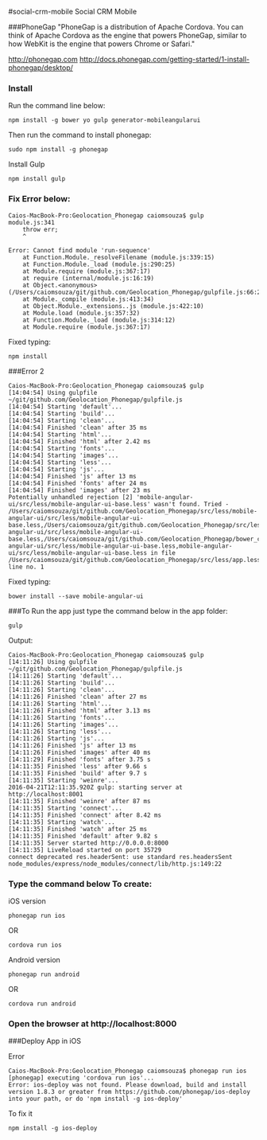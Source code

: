 #social-crm-mobile
Social CRM Mobile

###PhoneGap
"PhoneGap is a distribution of Apache Cordova. You can think of Apache Cordova as the engine that powers PhoneGap, similar to how WebKit is the engine that powers Chrome or Safari."

http://phonegap.com
http://docs.phonegap.com/getting-started/1-install-phonegap/desktop/

### Install
Run the command line below:

```
npm install -g bower yo gulp generator-mobileangularui
```

Then run the command to install phonegap:
```
sudo npm install -g phonegap
```

Install Gulp
```
npm install gulp
```

### Fix Error below:

```
Caios-MacBook-Pro:Geolocation_Phonegap caiomsouza$ gulp
module.js:341
    throw err;
    ^

Error: Cannot find module 'run-sequence'
    at Function.Module._resolveFilename (module.js:339:15)
    at Function.Module._load (module.js:290:25)
    at Module.require (module.js:367:17)
    at require (internal/module.js:16:19)
    at Object.<anonymous> (/Users/caiomsouza/git/github.com/Geolocation_Phonegap/gulpfile.js:66:22)
    at Module._compile (module.js:413:34)
    at Object.Module._extensions..js (module.js:422:10)
    at Module.load (module.js:357:32)
    at Function.Module._load (module.js:314:12)
    at Module.require (module.js:367:17)

```

Fixed typing:

```
npm install
```

###Error 2

```
Caios-MacBook-Pro:Geolocation_Phonegap caiomsouza$ gulp
[14:04:54] Using gulpfile ~/git/github.com/Geolocation_Phonegap/gulpfile.js
[14:04:54] Starting 'default'...
[14:04:54] Starting 'build'...
[14:04:54] Starting 'clean'...
[14:04:54] Finished 'clean' after 35 ms
[14:04:54] Starting 'html'...
[14:04:54] Finished 'html' after 2.42 ms
[14:04:54] Starting 'fonts'...
[14:04:54] Starting 'images'...
[14:04:54] Starting 'less'...
[14:04:54] Starting 'js'...
[14:04:54] Finished 'js' after 13 ms
[14:04:54] Finished 'fonts' after 24 ms
[14:04:54] Finished 'images' after 23 ms
Potentially unhandled rejection [2] 'mobile-angular-ui/src/less/mobile-angular-ui-base.less' wasn't found. Tried - /Users/caiomsouza/git/github.com/Geolocation_Phonegap/src/less/mobile-angular-ui/src/less/mobile-angular-ui-base.less,/Users/caiomsouza/git/github.com/Geolocation_Phonegap/src/less/mobile-angular-ui/src/less/mobile-angular-ui-base.less,/Users/caiomsouza/git/github.com/Geolocation_Phonegap/bower_components/mobile-angular-ui/src/less/mobile-angular-ui-base.less,mobile-angular-ui/src/less/mobile-angular-ui-base.less in file /Users/caiomsouza/git/github.com/Geolocation_Phonegap/src/less/app.less line no. 1

```

Fixed typing:

```
bower install --save mobile-angular-ui
```

###To Run the app just type the command below in the app folder:

```
gulp
```

Output: 
```
Caios-MacBook-Pro:Geolocation_Phonegap caiomsouza$ gulp
[14:11:26] Using gulpfile ~/git/github.com/Geolocation_Phonegap/gulpfile.js
[14:11:26] Starting 'default'...
[14:11:26] Starting 'build'...
[14:11:26] Starting 'clean'...
[14:11:26] Finished 'clean' after 27 ms
[14:11:26] Starting 'html'...
[14:11:26] Finished 'html' after 3.13 ms
[14:11:26] Starting 'fonts'...
[14:11:26] Starting 'images'...
[14:11:26] Starting 'less'...
[14:11:26] Starting 'js'...
[14:11:26] Finished 'js' after 13 ms
[14:11:26] Finished 'images' after 40 ms
[14:11:29] Finished 'fonts' after 3.75 s
[14:11:35] Finished 'less' after 9.66 s
[14:11:35] Finished 'build' after 9.7 s
[14:11:35] Starting 'weinre'...
2016-04-21T12:11:35.920Z gulp: starting server at http://localhost:8001
[14:11:35] Finished 'weinre' after 87 ms
[14:11:35] Starting 'connect'...
[14:11:35] Finished 'connect' after 8.42 ms
[14:11:35] Starting 'watch'...
[14:11:35] Finished 'watch' after 25 ms
[14:11:35] Finished 'default' after 9.82 s
[14:11:35] Server started http://0.0.0.0:8000
[14:11:35] LiveReload started on port 35729
connect deprecated res.headerSent: use standard res.headersSent node_modules/express/node_modules/connect/lib/http.js:149:22
```

### Type the command below To create:

iOS version
```
phonegap run ios 
```

OR 

```
cordova run ios
```

Android version
```
phonegap run android
```

OR
```
cordova run android
```

### Open the browser at http://localhost:8000

###Deploy App in iOS

Error

```
Caios-MacBook-Pro:Geolocation_Phonegap caiomsouza$ phonegap run ios
[phonegap] executing 'cordova run ios'...
Error: ios-deploy was not found. Please download, build and install version 1.8.3 or greater from https://github.com/phonegap/ios-deploy into your path, or do 'npm install -g ios-deploy'
```

To fix it

```
npm install -g ios-deploy
```









